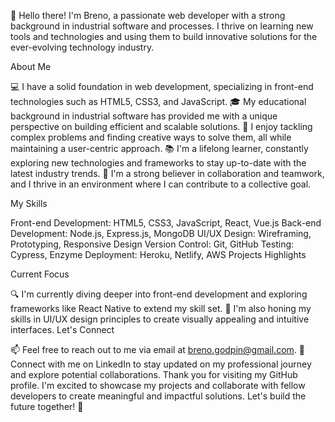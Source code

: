 👋 Hello there! I'm Breno, a passionate web developer with a strong background in industrial software and processes. I thrive on learning new tools and technologies and using them to build innovative solutions for the ever-evolving technology industry.

About Me

💻 I have a solid foundation in web development, specializing in front-end technologies such as HTML5, CSS3, and JavaScript.
🎓 My educational background in industrial software has provided me with a unique perspective on building efficient and scalable solutions.
🌟 I enjoy tackling complex problems and finding creative ways to solve them, all while maintaining a user-centric approach.
📚 I'm a lifelong learner, constantly exploring new technologies and frameworks to stay up-to-date with the latest industry trends.
🤝 I'm a strong believer in collaboration and teamwork, and I thrive in an environment where I can contribute to a collective goal.

My Skills

Front-end Development: HTML5, CSS3, JavaScript, React, Vue.js
Back-end Development: Node.js, Express.js, MongoDB
UI/UX Design: Wireframing, Prototyping, Responsive Design
Version Control: Git, GitHub
Testing: Cypress, Enzyme
Deployment: Heroku, Netlify, AWS
Projects Highlights

Current Focus

🔍 I'm currently diving deeper into front-end development and exploring frameworks like React Native to extend my skill set.
🌱 I'm also honing my skills in UI/UX design principles to create visually appealing and intuitive interfaces.
Let's Connect

📫 Feel free to reach out to me via email at breno.godpin@gmail.com.
🔗 Connect with me on LinkedIn to stay updated on my professional journey and explore potential collaborations.
Thank you for visiting my GitHub profile. I'm excited to showcase my projects and collaborate with fellow developers to create meaningful and impactful solutions. Let's build the future together! 🚀
